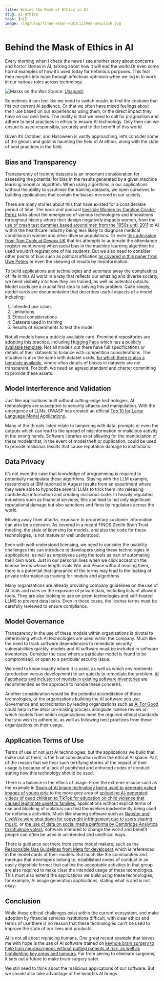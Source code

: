 ```yaml
---
title: Behind the Mask of Ethics in AI
slug: ai-ethics
tags: [ai]
image: /img/blog/finan-akbar-HuC3cii5VA8-unsplash.jpg
---
```


# Behind the Mask of Ethics in AI

Every morning when I check the news I see another story about concerns and horror stories in AI, talking about how it will end the world.<!--truncate-->Or even some horrid examples of how it’s used today for nefarious purposes. This fear then morphs into hope through infectious optimism when we log in to work in our various roles across technology.

![Masks on the Wall](/img/blog/finan-akbar-HuC3cii5VA8-unsplash.jpg)
*Source: [Unsplash](https://unsplash.com/photos/HuC3cii5VA8)*

Sometimes it can feel like we need to switch masks to find the costume that fits our current AI audience. Or that we often have mixed feelings about their use based on our experiences using them, or the direct impact they have on our own lives. The reality is that we need to call for pragmatism and adhere to best practices in ethics to ensure AI technology. Only then can we ensure is used responsibly, securely and to the benefit of this world. 

Given it’s October, and Halloween is vastly approaching, let’s consider some of the ghouls and goblins haunting the field of AI ethics, along with the state of best practices in the field.

## Bias and Transparency

Transparency of training datasets is an important consideration for assessing the potential for bias in the results generated by a given machine learning model or algorithm. When using algorithms in our applications without the ability to scrutinise the training datasets, we open ourselves to building applications that contain the biases mirrored in our society.

There are many stories about this that have existed for a considerable period of time. The book and podcast [Invisible Women by Caroline Criado-Perez](https://www.waterstones.com/book/invisible-women/caroline-criado-perez/9781784706289) talks about the emergence of various technologies and innovations throughout history where their design negatively impacts women, from the [use of crash test dummies based around men from the 1950s until 2011](https://www.theguardian.com/lifeandstyle/2019/feb/23/truth-world-built-for-men-car-crashes) to AI within the healthcare industry being less likely to diagnose medical conditions in women and other diverse populations. Or even [this admission from Tom Cools at Devoxx UK](https://youtu.be/nwhwNfO1WMQ?t=1507) that his attempts to automate the attendance register went wrong when racial bias in the machine learning algorithm he used wouldn’t register one of his students. But we also need to consider other points of bias such as political affiliation [as covered in this paper from Uwe Peters](https://www.ncbi.nlm.nih.gov/pmc/articles/PMC8967082/) or even the skewing of results by misinformation.

To build applications and technologies and automate away the complexities of life in this AI world in a way that reflects our amazing and diverse society, we need visibility into how they are trained, as well as potential outputs. Model cards are a crucial first step to solving this problem. Quite simply, model cards are documentation that describes useful aspects of a model including:

1. Intended use cases
2. Limitations
3. Ethical considerations
4. Datasets used in training
5. Results of experiments to test the model

Not all models have a publicly available card. Prominent repositories are adopting this practice, including [Hugging Face](https://huggingface.co/) which has a [publicly available template](https://github.com/huggingface/huggingface_hub/blob/main/src/huggingface_hub/templates/modelcard_template.md). Not all models out there have full specifications or details of their datasets to balance with competition considerations. The situation is also the same with dataset cards, [for which there is also a template available](https://github.com/huggingface/huggingface_hub/blob/main/src/huggingface_hub/templates/datasetcard_template.md), where often details of biases in datasets are not transparent. For both, we need an agreed standard and charter committing to provide these assets.

## Model Interference and Validation

Just like applications built without cutting-edge technologies, AI technologies are susceptive to security attacks and manipulation. With the emergence of LLMs, OWASP has created an official [Top 10 for Large Language Model Applications](https://owasp.org/www-project-top-10-for-large-language-model-applications/assets/PDF/OWASP-Top-10-for-LLMs-2023-v1_0_1.pdf).

Many of the threats listed relate to tampering with data, prompts or even the outputs which can lead to the spread of misinformation or malicious activity in the wrong hands.  Software libraries exist allowing for the manipulation of these models that, in the event of model theft or duplication, could be used to provide malicious results that cause reputation damage to institutions.

## Data Privacy

It’s not even the case that knowledge of programming is required to potentially manipulate these algorithms. Staying with the LLM example, researchers at IBM reported in August results from an experiment where they were able to hypnotize several LLMs to trick them into releasing confidential information and creating malicious code. In heavily regulated industries such as financial services, this can lead to not only significant reputational damage but also sanctions and fines by regulators across the world.  

Moving away from attacks, exposure to proprietary customer information can also be a concern. As covered in a recent FINOS Zenith Brain Trust meeting, the state of licensing for models, and also the code for these technologies, is not mature or well understood.

Even with well-understood licensing, we need to consider the usability challenges this can introduce to developers using these technologies in applications, as well as employees using the tools as part of automating their own work. Just in our personal lives when we click accept on the license terms whose length rivals War and Peace without reading them, there is a potential that ignorance of the terms may lead to the leaking of private information as training for models and algorithms. 

Many organizations are already providing company guidelines on the use of AI tools and rules on the exposure of private data, including lists of allowed tools. They are also looking to use on-prem technologies and self-hosted LLMS to prevent data leaks. Even in these cases, the license terms must be carefully reviewed to ensure compliance.

## Model Governance

Transparency in the use of these models within organizations is pivotal to determining which AI technologies are used within the company. Much like the need to track software dependencies to remediate security vulnerabilities quickly, models and AI software must be included in software inventories. Consider the case where a particular model is found to be compromised, or open to a particular security issue. 

We need to know exactly where it is used, as well as which environments (production versus development) to act quickly to remediate the problem. [AI Factsheets and inclusion of models in existing software inventories](https://www.ibm.com/docs/en/cloud-paks/cp-data/4.6.x?topic=governance-ai-factsheets) are recommended as the approach to handle these concerns.

Another consideration would be the potential accreditation of these technologies, or the organizations building the AI software you use. Governance and accreditation by leading organizations such as [AI For Good](https://ai4good.org/) could help in the decision-making process alongside license review on which models from which organizations meet the required ethical standards that you wish to adhere to, as well as following best practices from these organizations on their usage.

## Application Terms of Use

Terms of use of not just AI technologies, but the applications we build that make use of them, is the final consideration within the ethical AI space. Part of the reason that we hear such terrifying stories of the impact of their usage is because of a lack of published and enforced codes of conduct stating how this technology should be used.

There is a balance in the ethics of usage. From the extreme misuse such as the example in [Spain of AI image technology being used to generate naked images of young girls](https://www.bbc.co.uk/news/world-europe-66877718) to the more grey area of [uploading AI-generated videos of dead children to TikTok for education on child violence that caused legitimate upset to families](https://www.bbc.co.uk/programmes/w3ct5d93), applications without explicit terms of use and blocking of violators can find themselves inadvertently being used for nefarious activities. Much like sharing software such as [Napster and LiveWire were shut down for copyright infringement due to users sharing music](https://cloudcovermusic.com/choosing-music-guide/limewire-napster/), or [the use of data on social media platforms by Cambridge Analytica to influence voters](https://www.nytimes.com/2018/04/04/us/politics/cambridge-analytica-scandal-fallout.html), software intended to change the world and benefit people can often be used in unintended and unethical ways.

There is guidance out there from some model makers, such as the [Responsible Use Guidelines from Meta for developers](https://ai.meta.com/llama/responsible-use-guide/) which is referenced in the model cards of their models. But much like the communities and meetups that developers belong to, established codes of conduct in an easily digestible format that outline the acceptable activities in that group are also required to make clear the intended usage of these technologies. This must also extend the applications we build using these technologies, for example, AI image generation applications, stating what is and is not okay. 

## Conclusion

While these ethical challenges exist within the current ecosystem, and make adoption by financial services institutions difficult, with clear ethics and terms of use there is no reason that these technologies can't be used to improve the state of our lives and products. 

AI is not all about replacing humans. One great recent example that leaves me with hope is the use of AI software trained on [keyhole brain surgery to help train neurosurgeons without putting patients at risk, as well as highlighting key areas and tumours](https://www.bbc.co.uk/news/health-66921926). Far from aiming to eliminate surgeons, it sets out a future to make brain surgery safer. 

We still need to think about the malicious applications of our software. But we should also take advantage of the benefits AI brings.